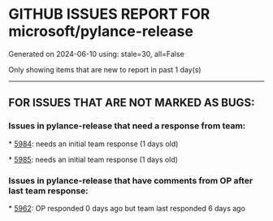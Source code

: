 
# GITHUB ISSUES REPORT FOR microsoft/pylance-release


Generated on 2024-06-10 using: stale=30, all=False


Only showing items that are new to report in past 1 day(s)


---

## FOR ISSUES THAT ARE NOT MARKED AS BUGS:


### Issues in pylance-release that need a response from team:


\* [5984](https://github.com/microsoft/pylance-release/issues/5984 "Issue"): needs an initial team response (1 days old)

\* [5985](https://github.com/microsoft/pylance-release/issues/5985 "impact the preformance"): needs an initial team response (1 days old)

### Issues in pylance-release that have comments from OP after last team response:


\* [5962](https://github.com/microsoft/pylance-release/issues/5962 "Pylance fails to start on VS Code launch"): OP responded 0 days ago but team last responded 6 days ago
